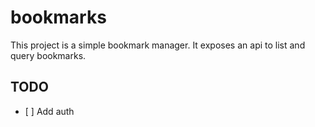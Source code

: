 # bookmarks

This project is a simple bookmark manager. It exposes an api to list and query bookmarks.

## TODO

- [ ] Add auth
